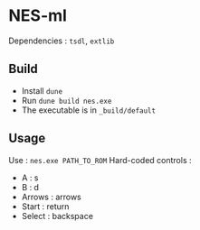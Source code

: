 # NES-ml

Dependencies : `tsdl`, `extlib`

## Build

- Install `dune`
- Run `dune build nes.exe`
- The executable is in `_build/default`

## Usage

Use : `nes.exe PATH_TO_ROM`
Hard-coded controls :
- A : s
- B : d
- Arrows : arrows
- Start : return
- Select : backspace
